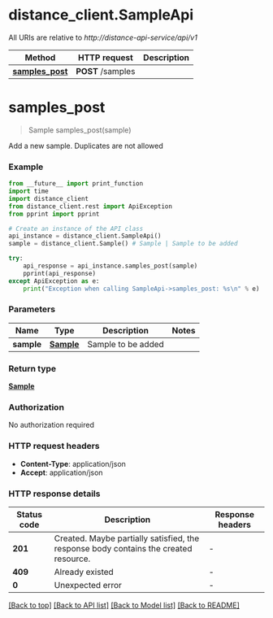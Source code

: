 # distance_client.SampleApi

All URIs are relative to *http://distance-api-service/api/v1*

Method | HTTP request | Description
------------- | ------------- | -------------
[**samples_post**](SampleApi.md#samples_post) | **POST** /samples | 


# **samples_post**
> Sample samples_post(sample)



Add a new sample. Duplicates are not allowed

### Example

```python
from __future__ import print_function
import time
import distance_client
from distance_client.rest import ApiException
from pprint import pprint

# Create an instance of the API class
api_instance = distance_client.SampleApi()
sample = distance_client.Sample() # Sample | Sample to be added

try:
    api_response = api_instance.samples_post(sample)
    pprint(api_response)
except ApiException as e:
    print("Exception when calling SampleApi->samples_post: %s\n" % e)
```

### Parameters

Name | Type | Description  | Notes
------------- | ------------- | ------------- | -------------
 **sample** | [**Sample**](Sample.md)| Sample to be added | 

### Return type

[**Sample**](Sample.md)

### Authorization

No authorization required

### HTTP request headers

 - **Content-Type**: application/json
 - **Accept**: application/json

### HTTP response details
| Status code | Description | Response headers |
|-------------|-------------|------------------|
**201** | Created. Maybe partially satisfied, the response body contains the created resource. |  -  |
**409** | Already existed |  -  |
**0** | Unexpected error |  -  |

[[Back to top]](#) [[Back to API list]](../README.md#documentation-for-api-endpoints) [[Back to Model list]](../README.md#documentation-for-models) [[Back to README]](../README.md)

